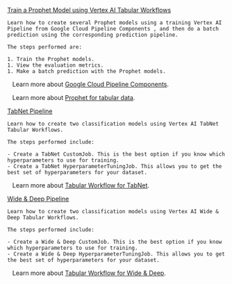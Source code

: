 
[Train a Prophet Model using Vertex AI Tabular Workflows](https://github.com/GoogleCloudPlatform/vertex-ai-samples/blob/main/notebooks/official/tabular_workflows/prophet_on_vertex_pipelines.ipynb)

```
Learn how to create several Prophet models using a training Vertex AI Pipeline from Google Cloud Pipeline Components , and then do a batch prediction using the corresponding prediction pipeline.

The steps performed are:

1. Train the Prophet models.
1. View the evaluation metrics.
1. Make a batch prediction with the Prophet models.

```

&nbsp;&nbsp;&nbsp;Learn more about [Google Cloud Pipeline Components](https://cloud.google.com/vertex-ai/docs/pipelines/components-introduction).

&nbsp;&nbsp;&nbsp;Learn more about [Prophet for tabular data](https://cloud.google.com/vertex-ai/docs/tabular-data/forecasting-prophet).


[TabNet Pipeline](https://github.com/GoogleCloudPlatform/vertex-ai-samples/blob/main/notebooks/official/tabular_workflows/tabnet_on_vertex_pipelines.ipynb)

```
Learn how to create two classification models using Vertex AI TabNet Tabular Workflows.

The steps performed include:

- Create a TabNet CustomJob. This is the best option if you know which hyperparameters to use for training.
- Create a TabNet HyperparameterTuningJob. This allows you to get the best set of hyperparameters for your dataset.

```

&nbsp;&nbsp;&nbsp;Learn more about [Tabular Workflow for TabNet](https://cloud.google.com/vertex-ai/docs/tabular-data/tabular-workflows/tabnet).


[Wide & Deep Pipeline](https://github.com/GoogleCloudPlatform/vertex-ai-samples/blob/main/notebooks/official/tabular_workflows/wide_and_deep_on_vertex_pipelines.ipynb)

```
Learn how to create two classification models using Vertex AI Wide & Deep Tabular Workflows.

The steps performed include:

- Create a Wide & Deep CustomJob. This is the best option if you know which hyperparameters to use for training.
- Create a Wide & Deep HyperparameterTuningJob. This allows you to get the best set of hyperparameters for your dataset.

```

&nbsp;&nbsp;&nbsp;Learn more about [Tabular Workflow for Wide & Deep](https://cloud.google.com/vertex-ai/docs/tabular-data/tabular-workflows/wide-and-deep).

